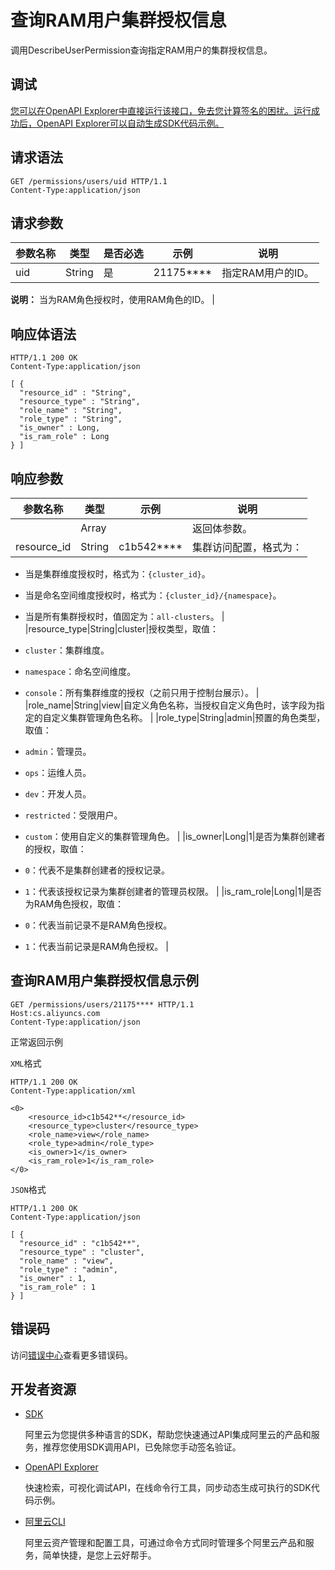 # 查询RAM用户集群授权信息

调用DescribeUserPermission查询指定RAM用户的集群授权信息。

## 调试

[您可以在OpenAPI Explorer中直接运行该接口，免去您计算签名的困扰。运行成功后，OpenAPI Explorer可以自动生成SDK代码示例。](https://api.aliyun.com/#product=CS&api=DescribeUserPermission&type=ROA&version=2015-12-15)

## 请求语法

```
GET /permissions/users/uid HTTP/1.1
Content-Type:application/json
```

## 请求参数

|参数名称|类型|是否必选|示例|说明|
|----|--|----|--|--|
|uid|String|是|21175\*\*\*\*|指定RAM用户的ID。

 **说明：** 当为RAM角色授权时，使用RAM角色的ID。 |

## 响应体语法

```
HTTP/1.1 200 OK
Content-Type:application/json

[ {
  "resource_id" : "String",
  "resource_type" : "String",
  "role_name" : "String",
  "role_type" : "String",
  "is_owner" : Long,
  "is_ram_role" : Long
} ]
```

## 响应参数

|参数名称|类型|示例|说明|
|----|--|--|--|
| |Array| |返回体参数。 |
|resource\_id|String|c1b542\*\*\*\*|集群访问配置，格式为：

 -   当是集群维度授权时，格式为：`{cluster_id}`。
-   当是命名空间维度授权时，格式为：`{cluster_id}/{namespace}`。
-   当是所有集群授权时，值固定为：`all-clusters`。 |
|resource\_type|String|cluster|授权类型，取值：

 -   `cluster`：集群维度。
-   `namespace`：命名空间维度。
-   `console`：所有集群维度的授权（之前只用于控制台展示）。 |
|role\_name|String|view|自定义角色名称，当授权自定义角色时，该字段为指定的自定义集群管理角色名称。 |
|role\_type|String|admin|预置的角色类型，取值：

 -   `admin`：管理员。
-   `ops`：运维人员。
-   `dev`：开发人员。
-   `restricted`：受限用户。
-   `custom`：使用自定义的集群管理角色。 |
|is\_owner|Long|1|是否为集群创建者的授权，取值：

 -   `0`：代表不是集群创建者的授权记录。
-   `1`：代表该授权记录为集群创建者的管理员权限。 |
|is\_ram\_role|Long|1|是否为RAM角色授权，取值：

 -   `0`：代表当前记录不是RAM角色授权。
-   `1`：代表当前记录是RAM角色授权。 |

## 查询RAM用户集群授权信息示例

```
GET /permissions/users/21175**** HTTP/1.1 
Host:cs.aliyuncs.com 
Content-Type:application/json
```

正常返回示例

`XML`格式

```
HTTP/1.1 200 OK
Content-Type:application/xml

<0>
    <resource_id>c1b542**</resource_id>
    <resource_type>cluster</resource_type>
    <role_name>view</role_name>
    <role_type>admin</role_type>
    <is_owner>1</is_owner>
    <is_ram_role>1</is_ram_role>
</0>
```

`JSON`格式

```
HTTP/1.1 200 OK
Content-Type:application/json

[ {
  "resource_id" : "c1b542**",
  "resource_type" : "cluster",
  "role_name" : "view",
  "role_type" : "admin",
  "is_owner" : 1,
  "is_ram_role" : 1
} ]
```

## 错误码

访问[错误中心](https://error-center.aliyun.com/status/product/CS)查看更多错误码。

## 开发者资源

-   [SDK](https://next.api.aliyun.com/api-tools/sdk/CS?version=2015-12-15&)

    阿里云为您提供多种语言的SDK，帮助您快速通过API集成阿里云的产品和服务，推荐您使用SDK调用API，已免除您手动签名验证。

-   [OpenAPI Explorer](https://next.api.aliyun.com/api/CS/2015-12-15/DescribeUserPermission)

    快速检索，可视化调试API，在线命令行工具，同步动态生成可执行的SDK代码示例。

-   [阿里云CLI](https://github.com/aliyun/aliyun-cli)

    阿里云资产管理和配置工具，可通过命令方式同时管理多个阿里云产品和服务，简单快捷，是您上云好帮手。


